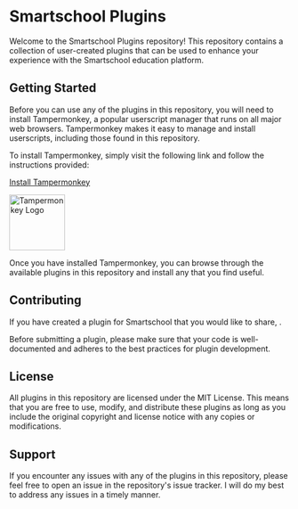# Smartschool Plugins

Welcome to the Smartschool Plugins repository! This repository contains a collection of user-created plugins that can be used to enhance your experience with the Smartschool education platform.

## Getting Started

Before you can use any of the plugins in this repository, you will need to install Tampermonkey, a popular userscript manager that runs on all major web browsers. Tampermonkey makes it easy to manage and install userscripts, including those found in this repository.

To install Tampermonkey, simply visit the following link and follow the instructions provided:

[Install Tampermonkey](https://chrome.google.com/webstore/detail/tampermonkey/dhdgffkkebhmkfjojejmpbldmpobfkfo?hl=en)
<div style="pointer-events: none;">
  <a href="https://chrome.google.com/webstore/detail/tampermonkey/dhdgffkkebhmkfjojejmpbldmpobfkfo?hl=en">
    <img src="https://images.sftcdn.net/images/t_app-logo-xl,f_auto,dpr_2/p/a6fb70ec-ab0b-471f-adf4-d1110724a4db/1174036643/tampermonkey-icon.png" alt="Tampermonkey Logo" width="100" height="100">
  </a>
</div>


Once you have installed Tampermonkey, you can browse through the available plugins in this repository and install any that you find useful.

## Contributing

If you have created a plugin for Smartschool that you would like to share, .

Before submitting a plugin, please make sure that your code is well-documented and adheres to the best practices for plugin development. 

## License

All plugins in this repository are licensed under the MIT License. This means that you are free to use, modify, and distribute these plugins as long as you include the original copyright and license notice with any copies or modifications.

## Support

If you encounter any issues with any of the plugins in this repository, please feel free to open an issue in the repository's issue tracker. I will do my best to address any issues in a timely manner.
